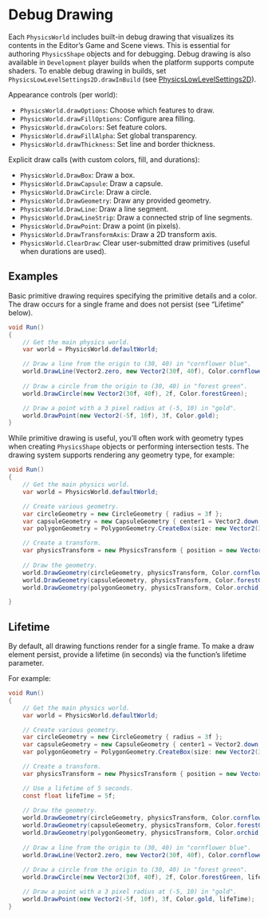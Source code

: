 ﻿# Debug Drawing

Each `PhysicsWorld` includes built-in debug drawing that visualizes its contents in the Editor’s Game and Scene views. This is essential for authoring `PhysicsShape` objects and for debugging.
Debug drawing is also available in `Development` player builds when the platform supports compute shaders.
To enable debug drawing in builds, set `PhysicsLowLevelSettings2D.drawInBuild` (see [PhysicsLowLevelSettings2D](PhysicsLowLevelSettings2D.md)).

Appearance controls (per world):
- `PhysicsWorld.drawOptions`: Choose which features to draw.
- `PhysicsWorld.drawFillOptions`: Configure area filling.
- `PhysicsWorld.drawColors`:  Set feature colors.
- `PhysicsWorld.drawFillAlpha`: Set global transparency.
- `PhysicsWorld.drawThickness`: Set line and border thickness.

Explicit draw calls (with custom colors, fill, and durations):
- `PhysicsWorld.DrawBox`: Draw a box.
- `PhysicsWorld.DrawCapsule`: Draw a capsule.
- `PhysicsWorld.DrawCircle`: Draw a circle.
- `PhysicsWorld.DrawGeometry`: Draw any provided geometry.
- `PhysicsWorld.DrawLine`: Draw a line segment.
- `PhysicsWorld.DrawLineStrip`: Draw a connected strip of line segments.
- `PhysicsWorld.DrawPoint`: Draw a point (in pixels).
- `PhysicsWorld.DrawTransformAxis`: Draw a 2D transform axis.
- `PhysicsWorld.ClearDraw`: Clear user-submitted draw primitives (useful when durations are used).

## Examples

Basic primitive drawing requires specifying the primitive details and a color.
The draw occurs for a single frame and does not persist (see “Lifetime” below).

```csharp
void Run()
{
    // Get the main physics world.
    var world = PhysicsWorld.defaultWorld;

    // Draw a line from the origin to (30, 40) in "cornflower blue".
    world.DrawLine(Vector2.zero, new Vector2(30f, 40f), Color.cornflowerBlue);
    
    // Draw a circle from the origin to (30, 40) in "forest green".
    world.DrawCircle(new Vector2(30f, 40f), 2f, Color.forestGreen);

    // Draw a point with a 3 pixel radius at (-5, 10) in "gold".
    world.DrawPoint(new Vector2(-5f, 10f), 3f, Color.gold);
}
```

While primitive drawing is useful, you’ll often work with geometry types when creating `PhysicsShape` objects or performing intersection tests.
The drawing system supports rendering any geometry type, for example:

```csharp
void Run()
{
    // Get the main physics world.
    var world = PhysicsWorld.defaultWorld;

    // Create various geometry.
    var circleGeometry = new CircleGeometry { radius = 3f };
    var capsuleGeometry = new CapsuleGeometry { center1 = Vector2.down, center2 = Vector2.up, radius = 2f };
    var polygonGeometry = PolygonGeometry.CreateBox(size: new Vector2(3f, 4f), radius: 0.5f);

    // Create a transform.
    var physicsTransform = new PhysicsTransform { position = new Vector2(5f, 6f) };
    
    // Draw the geometry.
    world.DrawGeometry(circleGeometry, physicsTransform, Color.cornflowerBlue);
    world.DrawGeometry(capsuleGeometry, physicsTransform, Color.forestGreen);
    world.DrawGeometry(polygonGeometry, physicsTransform, Color.orchid);

}
```

## Lifetime

By default, all drawing functions render for a single frame.
To make a draw element persist, provide a lifetime (in seconds) via the function’s lifetime parameter.

For example:

```csharp
void Run()
{
    // Get the main physics world.
    var world = PhysicsWorld.defaultWorld;

    // Create various geometry.
    var circleGeometry = new CircleGeometry { radius = 3f };
    var capsuleGeometry = new CapsuleGeometry { center1 = Vector2.down, center2 = Vector2.up, radius = 2f };
    var polygonGeometry = PolygonGeometry.CreateBox(size: new Vector2(3f, 4f), radius: 0.5f);

    // Create a transform.
    var physicsTransform = new PhysicsTransform { position = new Vector2(5f, 6f) };

    // Use a lifetime of 5 seconds.
    const float lifeTime = 5f;
    
    // Draw the geometry.
    world.DrawGeometry(circleGeometry, physicsTransform, Color.cornflowerBlue, lifeTime);
    world.DrawGeometry(capsuleGeometry, physicsTransform, Color.forestGreen, lifeTime);
    world.DrawGeometry(polygonGeometry, physicsTransform, Color.orchid, lifeTime);
    
    // Draw a line from the origin to (30, 40) in "cornflower blue".
    world.DrawLine(Vector2.zero, new Vector2(30f, 40f), Color.cornflowerBlue, lifeTime);
    
    // Draw a circle from the origin to (30, 40) in "forest green".
    world.DrawCircle(new Vector2(30f, 40f), 2f, Color.forestGreen, lifeTime);

    // Draw a point with a 3 pixel radius at (-5, 10) in "gold".
    world.DrawPoint(new Vector2(-5f, 10f), 3f, Color.gold, lifeTime);
}
```
